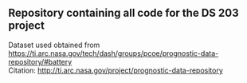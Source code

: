 ## Repository containing all code for the DS 203 project 

Dataset used obtained from https://ti.arc.nasa.gov/tech/dash/groups/pcoe/prognostic-data-repository/#battery <br>
Citation: http://ti.arc.nasa.gov/project/prognostic-data-repository